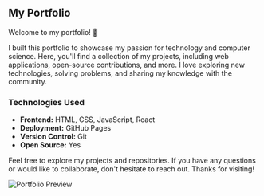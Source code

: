 ## My Portfolio

Welcome to my portfolio! 👋

I built this portfolio to showcase my passion for technology and computer science. Here, you'll find a collection of my projects, including web applications, open-source contributions, and more. I love exploring new technologies, solving problems, and sharing my knowledge with the community.

### Technologies Used

- **Frontend:** HTML, CSS, JavaScript, React
- **Deployment:** GitHub Pages
- **Version Control:** Git
- **Open Source:** Yes

Feel free to explore my projects and repositories. If you have any questions or would like to collaborate, don't hesitate to reach out. Thanks for visiting!

![Portfolio Preview](https://matteoled.github.io/matteoLED-profile/)
